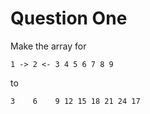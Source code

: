 # Question One

Make the array for

```
1 -> 2 <- 3 4 5 6 7 8 9
```

to

```
3    6    9 12 15 18 21 24 17
```
